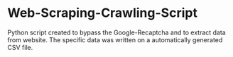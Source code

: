 # Web-Scraping-Crawling-Script
Python script created to bypass the Google-Recaptcha and to extract data from website. The specific data was written on a automatically generated CSV file.
